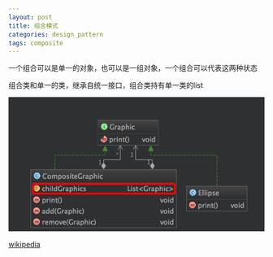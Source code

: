 ```yaml
---
layout: post
title: 组合模式
categories: design_pattern
tags: composite
---
```


一个组合可以是单一的对象，也可以是一组对象，一个组合可以代表这两种状态

组合类和单一的类，继承自统一接口，组合类持有单一类的list

![类图](/images/design_pattern/composite.png)

 [wikipedia](https://en.wikipedia.org/wiki/Composite_pattern) 
